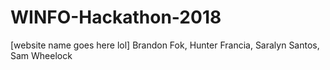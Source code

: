 # WINFO-Hackathon-2018

[website name goes here lol]
Brandon Fok, Hunter Francia, Saralyn Santos, Sam Wheelock